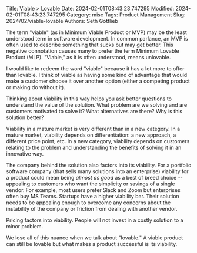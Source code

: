 Title: Viable > Lovable
Date: 2024-02-01T08:43:23.747295
Modified: 2024-02-01T08:43:23.747295
Category: misc
Tags: Product Management
Slug: 2024/02/viable-lovable
Authors: Seth Gottlieb



The term "viable" (as in Minimum Viable Product or MVP) may be the least understood term in software development. In common parlance, an MVP is often used to describe something that sucks but may get better. This negative connotation causes many to prefer the term Minimum Lovable Product (MLP). "Viable," as it is often understood, means unlovable. 

I would like to redeem the word "viable" because it has a lot more to offer than lovable. I think of viable as having some kind of advantage that would make a customer choose it over another option (either a competing product or making do without it). 

Thinking about viability in this way helps you ask better questions to understand the value of the solution. What problem are we solving and are customers motivated to solve it? What alternatives are there? Why is this solution better? 

Viability in a mature market is very different than in a new category. In a mature market, viability depends on differentiation: a new approach, a different price point, etc. In a new category, viability depends on customers relating to the problem and understanding the benefits of solving it in an innovative way. 

The company behind the solution also factors into its viability. For a portfolio software company (that sells many solutions into an enterprise) viability for a product could mean being *almost as good* as a best of breed choice -- appealing to customers who want the simplicity or savings of a single vendor. For example, most users prefer Slack and Zoom but enterprises often buy MS Teams. Startups have a higher viability bar. Their solution needs to be appealing enough to overcome any concerns about the instability of the company or friction from dealing with another vendor. 

Pricing factors into viability. People will not invest in a costly solution to a minor problem.

We lose all of this nuance when we talk about "lovable." A viable product can still be lovable but what makes a product successful is its viability. 
